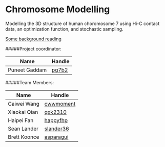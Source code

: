 Chromosome Modelling
==============

Modelling the 3D structure of human choromosome 7 using Hi-C contact data, an optimization function, and stochastic sampling.

[Some background reading](http://nar.oxfordjournals.org/content/early/2014/01/24/nar.gkt1411.abstract)
    
#####Project coordinator:  

| Name          | Handle
|---------------|------------------------------------------
| Puneet Gaddam | [pg7b2](https://github.com/pg7b2)

#####Team Members:  

| Name          | Handle                                     
|---------------|------------------------------------------
| Caiwei Wang   | [cwwmoment](https://github.com/cwwmoment)
| Xiaokai Qian  | [qxk2310](https://github.com/qxk2310)
| Haipei Fan    | [happyfhp](https://github.com/happyfhp)
| Sean Lander   | [slander36](https://github.com/slander36)
| Brett Koonce  | [asparagui](https://github.com/asparagui)
